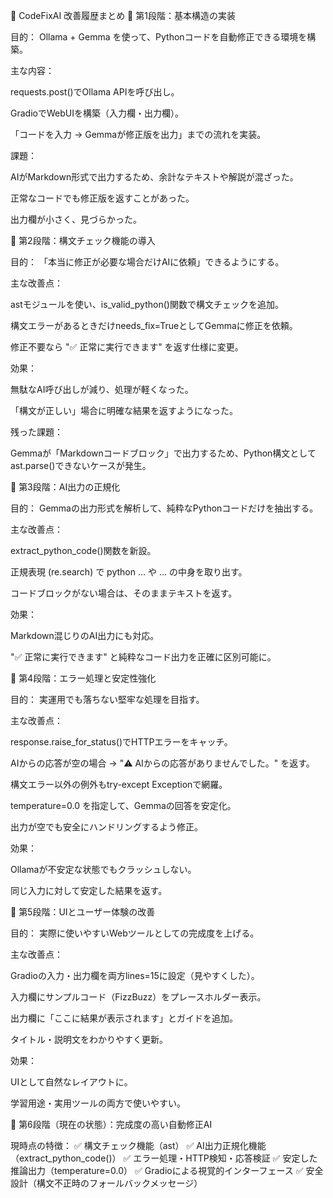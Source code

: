 🧠 CodeFixAI 改善履歴まとめ
🔹 第1段階：基本構造の実装

目的： Ollama + Gemma を使って、Pythonコードを自動修正できる環境を構築。

主な内容：

requests.post()でOllama APIを呼び出し。

GradioでWebUIを構築（入力欄・出力欄）。

「コードを入力 → Gemmaが修正版を出力」までの流れを実装。

課題：

AIがMarkdown形式で出力するため、余計なテキストや解説が混ざった。

正常なコードでも修正版を返すことがあった。

出力欄が小さく、見づらかった。

🔹 第2段階：構文チェック機能の導入

目的： 「本当に修正が必要な場合だけAIに依頼」できるようにする。

主な改善点：

astモジュールを使い、is_valid_python()関数で構文チェックを追加。

構文エラーがあるときだけneeds_fix=TrueとしてGemmaに修正を依頼。

修正不要なら "✅ 正常に実行できます" を返す仕様に変更。

効果：

無駄なAI呼び出しが減り、処理が軽くなった。

「構文が正しい」場合に明確な結果を返すようになった。

残った課題：

Gemmaが「Markdownコードブロック」で出力するため、Python構文としてast.parse()できないケースが発生。

🔹 第3段階：AI出力の正規化

目的： Gemmaの出力形式を解析して、純粋なPythonコードだけを抽出する。

主な改善点：

extract_python_code()関数を新設。

正規表現 (re.search) で python … や … の中身を取り出す。

コードブロックがない場合は、そのままテキストを返す。

効果：

Markdown混じりのAI出力にも対応。

"✅ 正常に実行できます" と純粋なコード出力を正確に区別可能に。

🔹 第4段階：エラー処理と安定性強化

目的： 実運用でも落ちない堅牢な処理を目指す。

主な改善点：

response.raise_for_status()でHTTPエラーをキャッチ。

AIからの応答が空の場合 → "⚠️ AIからの応答がありませんでした。" を返す。

構文エラー以外の例外もtry-except Exceptionで網羅。

temperature=0.0 を指定して、Gemmaの回答を安定化。

出力が空でも安全にハンドリングするよう修正。

効果：

Ollamaが不安定な状態でもクラッシュしない。

同じ入力に対して安定した結果を返す。

🔹 第5段階：UIとユーザー体験の改善

目的： 実際に使いやすいWebツールとしての完成度を上げる。

主な改善点：

Gradioの入力・出力欄を両方lines=15に設定（見やすくした）。

入力欄にサンプルコード（FizzBuzz）をプレースホルダー表示。

出力欄に「ここに結果が表示されます」とガイドを追加。

タイトル・説明文をわかりやすく更新。

効果：

UIとして自然なレイアウトに。

学習用途・実用ツールの両方で使いやすい。

🔹 第6段階（現在の状態）：完成度の高い自動修正AI

現時点の特徴：
✅ 構文チェック機能（ast）
✅ AI出力正規化機能（extract_python_code()）
✅ エラー処理・HTTP検知・応答検証
✅ 安定した推論出力（temperature=0.0）
✅ Gradioによる視覚的インターフェース
✅ 安全設計（構文不正時のフォールバックメッセージ）
